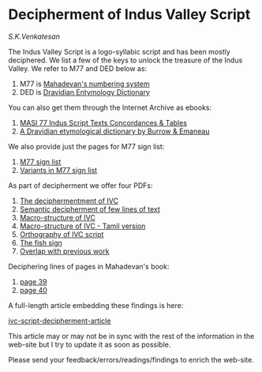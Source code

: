 # Decipherment of Indus Valley Script


*S.K.Venkatesan*


The Indus Valley Script is a logo-syllabic script and has been mostly deciphered. We list a few of the keys to unlock the treasure of the Indus Valley. We refer to M77 and DED below as:

1. M77 is [Mahadevan's numbering system](https://indusscript.in/)
2. DED is [Dravidian Entymology Dictionary](https://dsal.uchicago.edu/dictionaries/burrow/)

You can also get them through the Internet Archive as ebooks:

1. [MASI 77 Indus Script Texts Concordances & Tables](https://archive.org/details/masi77indusscripttextsconcordancestablesiravathammahadevan_410_D)
2. [A Dravidian etymological dictionary by Burrow &amp; Emaneau](https://archive.org/details/dravidianetymolo0000burr_u1k6/mode/2up)

We also provide just the pages for M77 sign list:

1. [M77 sign list](M77-sign-list.pdf)
2. [Variants in M77 sign list](M77-variants.pdf)

As part of decipherment we offer four PDFs:

1. [The deciphermentment of IVC](ivc-script-decipherment.pdf)
2. [Semantic decipherment of few lines of text](ivc-readings.pdf)
3. [Macro-structure of IVC](macro-structures-ivc-script.pdf)
4. [Macro-structure of IVC - Tamil version](macro-structures-ivc-script-tamil.pdf)
5. [Orthography of IVC script](orthography-ivc.pdf)
6. [The fish sign](fish-sign.pdf)
7. [Overlap with previous work](overlap-with-other-work.pdf)

Deciphering lines of pages in Mahadevan's book:

1. [page 39](https://github.com/Sukii/decipher-ivc/blob/main/pages/p39.pdf)
1. [page 40](https://github.com/Sukii/decipher-ivc/blob/main/pages/p40.pdf)


A full-length article embedding these findings is here:

[ivc-script-decipherment-article](https://archive.org/details/ivc-script-decipherment-article_20250224)

This article may or may not be in sync with the rest of the information in the web-site but I try to update it as soon as possible.

Please send your feedback/errors/readings/findings to enrich the web-site.

